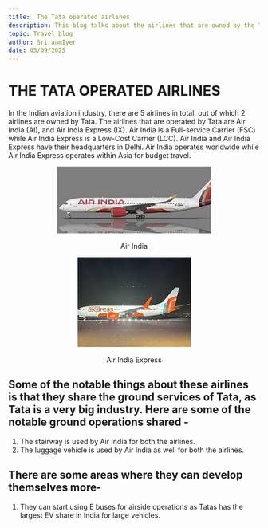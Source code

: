 ```yaml
---
title:  The Tata operated airlines
description: This blog talks about the airlines that are owned by the Tata group.
topic: Travel blog
author: SriraamIyer
date: 05/09/2025
---
```


# THE TATA OPERATED AIRLINES
In the Indian aviation industry, there are 5 airlines in total, out of which 2 airlines are owned by Tata. The airlines that are operated by Tata are Air India (AI), and Air India Express (IX). Air India is a Full-service Carrier (FSC) while Air India Express is a Low-Cost Carrier (LCC). Air India and Air India Express have their headquarters in Delhi. Air India operates worldwide while Air India Express operates within Asia for budget travel.

<p align="center">
  <img src="./media/the-tata-operated-airlines/air-india.jpg"
<p>
<p align="center">
Air India
</p> 

<p align="center">
  <img src="./media/the-tata-operated-airlines/air-india-express.jpg"
<p>
<p align="center">
Air India Express
</p> 

## Some of the notable things about these airlines is that they share the ground services of Tata, as Tata is a very big industry. Here are some of the notable ground operations shared -
1.	The stairway is used by Air India for both the airlines.
2.	The luggage vehicle is used by Air India as well for both the airlines.

## There are some areas where they can develop themselves more-
1.	They can start using E buses for airside operations as Tatas has the largest EV share in India for large vehicles.

